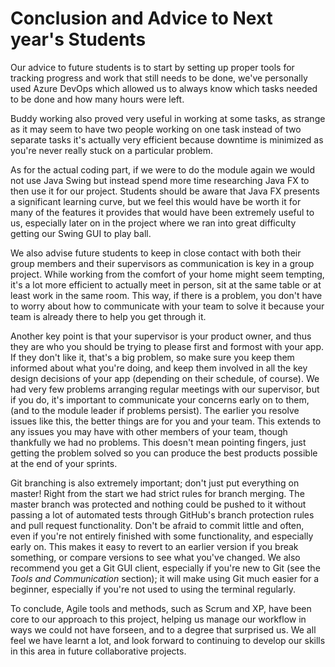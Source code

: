 # Conclusion and Advice to Next year's Students

Our advice to future students is to start by setting up proper tools for tracking progress and work that still needs to be done, we've personally used Azure DevOps which allowed us to always know which tasks needed to be done and how many hours were left.

Buddy working also proved very useful in working at some tasks, as strange as it may seem to have two people working on one task instead of two separate tasks it's actually very efficient because downtime is minimized as you're never really stuck on a particular problem.

As for the actual coding part, if we were to do the module again we would not use Java Swing but instead spend more time researching Java FX to then use it for our project. 
Students should be aware that Java FX presents a significant learning curve, but we feel this would have be worth it for many of the features it provides that would have been extremely useful to us, especially later on in the project where we ran into great difficulty getting our Swing GUI to play ball.

We also advise future students to keep in close contact with both their group members and their supervisors as communication is key in a group project.
While working from the comfort of your home might seem tempting, it's a lot more efficient to actually meet in person, sit at the same table or at least work in the same room.
This way, if there is a problem, you don't have to worry about how to communicate with your team to solve it because your team is already there to help you get through it.

Another key point is that your supervisor is your product owner, and thus they are who you should be trying to please first and formost with your app.
If they don't like it, that's a big problem, so make sure you keep them informed about what you're doing, and keep them involved in all the key design decisions of your app (depending on their schedule, of course).
We had very few problems arranging regular meetings with our supervisor, but if you do, it's important to communicate your concerns early on to them, (and to the module leader if problems persist). The earlier you resolve issues like this, the better things are for you and your team. 
This extends to any issues you may have with other members of your team, though thankfully we had no problems. 
This doesn't mean pointing fingers, just getting the problem solved so you can produce the best products possible at the end of your sprints.


Git branching is also extremely important; don't just put everything on master!
Right from the start we had strict rules for branch merging. The master branch was protected and nothing could be pushed to it without passing a lot of automated tests through GitHub's branch protection rules and pull request functionality.
Don't be afraid to commit little and often, even if you're not entirely finished with some functionality, and especially early on.
This makes it easy to revert to an earlier version if you break something, or compare versions to see what you've changed.
We also recommend you get a Git GUI client, especially if you're new to Git (see the *Tools and Communication* section); it will make using Git much easier for a beginner, especially if you're not used to using the terminal regularly.

To conclude, Agile tools and methods, such as Scrum and XP, have been core to our approach to this project, helping us manage our workflow in ways we could not have forseen, and to a degree that surprised us.
We all feel we have learnt a lot, and look forward to continuing to develop our skills in this area in future collaborative projects.
